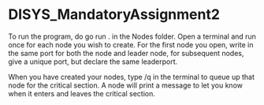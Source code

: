 # DISYS_MandatoryAssignment2

To run the program, do go run . in the Nodes folder. Open a terminal and run once for each node you wish to create.
For the first node you open, write in the same port for both the node and leader node, for subsequent nodes, give a unique port,
but declare the same leaderport.

When you have created your nodes, type /q in the terminal to queue up that node for the critical section.
A node will print a message to let you know when it enters and leaves the critical section.

